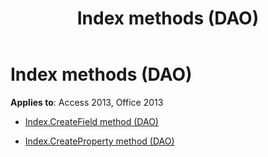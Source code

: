 ﻿---
title: Index methods (DAO)
TOCTitle: Methods
ms:assetid: 740d56e1-e789-41f0-b2dd-a39b81b68907
ms:mtpsurl: https://msdn.microsoft.com/library/Dn161014(v=office.15)
ms:contentKeyID: 52072976
ms.date: 09/18/2015
mtps_version: v=office.15
---

# Index methods (DAO)


**Applies to**: Access 2013, Office 2013



  - [Index.CreateField method (DAO)](index-createfield-method-dao.md)

  - [Index.CreateProperty method (DAO)](index-createproperty-method-dao.md)

